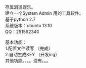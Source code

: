 #####
存属消遣娱乐。<br>
建立一个System Admin 用的工具软件。<br>
基于python 2.7 <br>
系统版本：ubuntu 13.10 <br> 
QQ：251592340 <br>

基本功能：<br>
1.配置文件读写 （完成）<br>
2.自动生成KEY  （开发ing）<br>
其他功能。。。。没有。。。<br>
